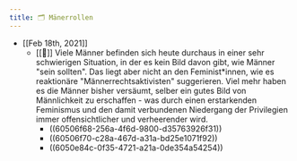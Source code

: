 ```yaml
---
title: 🗂 Mänerrollen
---
```


- [[Feb 18th, 2021]]
  - [[📗]] Viele Männer befinden sich heute durchaus in einer sehr schwierigen Situation, in der es kein Bild davon gibt, wie Männer "sein sollten". Das liegt aber nicht an den Feminist*innen, wie es reaktionäre "Männerrechtsaktivisten" suggerieren. Viel mehr haben es die Männer bisher versäumt, selber ein gutes Bild von Männlichkeit zu erschaffen - was durch einen erstarkenden Feminismus und den damit verbundenen Niedergang der Privilegien immer offensichtlicher und verheerender wird.
    - ((60506f68-256a-4f6d-9800-d35763926f31))
    - ((60506f70-c28a-467d-a31a-bd25e1071f92))
    - ((6050e84c-0f35-4721-a21a-0de354a54254))